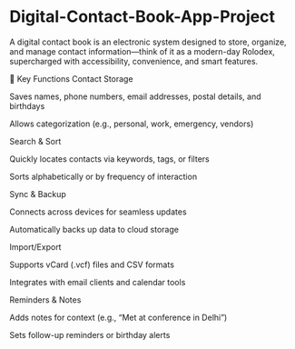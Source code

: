 # Digital-Contact-Book-App-Project

A digital contact book is an electronic system designed to store, organize, and manage contact information—think of it as a modern-day Rolodex, supercharged with accessibility, convenience, and smart features.

📱 Key Functions
Contact Storage

Saves names, phone numbers, email addresses, postal details, and birthdays

Allows categorization (e.g., personal, work, emergency, vendors)

Search & Sort

Quickly locates contacts via keywords, tags, or filters

Sorts alphabetically or by frequency of interaction

Sync & Backup

Connects across devices for seamless updates

Automatically backs up data to cloud storage

Import/Export

Supports vCard (.vcf) files and CSV formats

Integrates with email clients and calendar tools

Reminders & Notes

Adds notes for context (e.g., “Met at conference in Delhi”)

Sets follow-up reminders or birthday alerts
